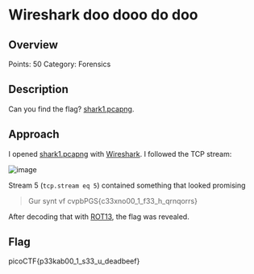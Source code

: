 # Wireshark doo dooo do doo

## Overview

Points: 50
Category: Forensics

## Description

Can you find the flag? [shark1.pcapng]([./shark1.pcapng](https://mercury.picoctf.net/static/81c7862241faf4a48bd64a858392c92b/shark1.pcapng)).

## Approach

I opened [shark1.pcapng]([./shark1.pcapng](https://mercury.picoctf.net/static/81c7862241faf4a48bd64a858392c92b/shark1.pcapng)) with [Wireshark](https://www.wireshark.org/).
I followed the TCP stream:

![image](https://github.com/user-attachments/assets/f98af362-0203-40a2-808c-56fc26701500)

Stream 5 (`tcp.stream eq 5`) contained something that looked promising
> Gur synt vf cvpbPGS{c33xno00_1_f33_h_qrnqorrs}

After decoding that with [ROT13](https://rot13.com/), the flag was revealed.

## Flag

picoCTF{p33kab00_1_s33_u_deadbeef}
